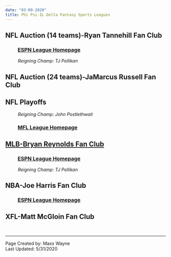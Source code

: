 ```yaml
---
date: "03-09-2020"
title: Phi Psi-IL Delta Fantasy Sports Leagues
---
```


## **NFL Auction (14 teams)-Ryan Tannehill Fan Club**
### &nbsp; &nbsp; &nbsp; &nbsp; &nbsp; [ESPN League Homepage](https://fantasy.espn.com/football/league?leagueId=21575912)
&nbsp; &nbsp; &nbsp; &nbsp; &nbsp; *Reigning Champ: TJ Pellikan*
## **NFL Auction (24 teams)-JaMarcus Russell Fan Club**
## **NFL Playoffs**
&nbsp; &nbsp; &nbsp; &nbsp; &nbsp; *Reigning Champ: John Postlethwait*
### &nbsp; &nbsp; &nbsp; &nbsp; &nbsp; [MFL League Homepage](https://www63.myfantasyleague.com/2019/home/38637#0)
## **[MLB-Bryan Reynolds Fan Club](./main-page.html)**
### &nbsp; &nbsp; &nbsp; &nbsp; &nbsp; [ESPN League Homepage](https://fantasy.espn.com/baseball/league?leagueId=62615350)
&nbsp; &nbsp; &nbsp; &nbsp; &nbsp; *Reigning Champ: TJ Pellikan*
## **NBA-Joe Harris Fan Club**
### &nbsp; &nbsp; &nbsp; &nbsp; &nbsp; [ESPN League Homepage](https://fantasy.espn.com/basketball/league?leagueId=59873460)
## **XFL-Matt McGloin Fan Club**

<br>

---

Page Created by: Maxx Wayne
<br>
Last Updated: 5/31/2020
